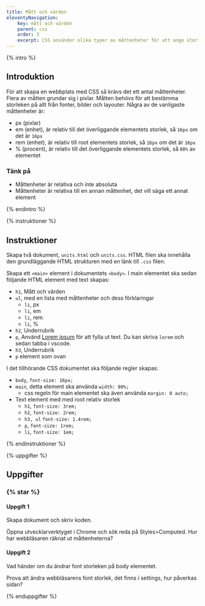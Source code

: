 ```yaml
---
title: Mått och värden
eleventyNavigation:
    key: mått och värden
    parent: css
    order: 3
    excerpt: CSS använder olika typer av måttenheter för att ange storleken på element, fonter och så vidare.
---
```


{% intro %}

## Introduktion

För att skapa en webbplats med CSS så krävs det ett antal måttenheter. Flera av måtten grundar sig i pixlar.
Måtten behövs för att bestämma storleken på allt från fonter, bilder och layouter.
Några av de vanligaste måttenheter är:

-   px (pixlar)
-   em (enhet), är relativ till det överliggande elementets storlek, så `16px` om det är `16px`
-   rem (enhet), är relativ till root elementets storlek, så `16px` om det är `16px`
-   % (procent), är relativ till det överliggande elementets storlek, så `80%` av elementet

### Tänk på

-   Måttenheter är relativa och inte absoluta
-   Måttenheter är relativa till en annan måttenhet, det vill säga ett annat element

{% endintro %}

{% instruktioner %}

## Instruktioner

Skapa två dokument, `units.html` och `units.css`.
HTML filen ska innehålla den grundläggande HTML strukturen med en länk till `.css` filen.

Skapa ett `<main>` element i dokumentets `<body>`.
I main elementet ska sedan följande HTML element med text skapas:

-   `h1`, Mått och värden
-   `ul`, med en lista med måttenheter och dess förklaringar
    -   `li`, px
    -   `li`, em
    -   `li`, rem
    -   `li`, %
-   `h2`, Underrubrik
-   `p`, Använd [Lorem ipsum](https://www.lipsum.com/) för att fylla ut text. Du kan skriva `lorem` och sedan tabba i vscode.
-   `h3`, Underrubrik
-   `p` element som ovan

I det tillhörande CSS dokumentet ska följande regler skapas:

-   `body`, `font-size: 16px;`
-   `main`, detta element ska använda `width: 80%;`
    -   css regeln för main elementet ska även använda `margin: 0 auto;`
-   Text element med med root relativ storlek
    -   `h1`, `font-size: 3rem;`
    -   `h2`, `font-size: 2rem;`
    -   `h3, ul` `font-size: 1.4rem;`
    -   `p`, `font-size: 1rem;`
    -   `li`, `font-size: 1em;`

{% endinstruktioner %}

{% uppgifter %}

## Uppgifter

### {% star %}

#### Uppgift 1

Skapa dokument och skriv koden.

Öppna utvecklarverktyget i Chrome och sök reda på Styles>Computed.
Hur har webbläsaren räknat ut måttenheterna?

#### Uppgift 2

Vad händer om du ändrar font storleken på body elementet.

Prova att ändra webbläsarens font storlek, det finns i settings, hur påverkas sidan?

{% enduppgifter %}
